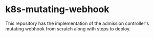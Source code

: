 # k8s-mutating-webhook
This repository has the implementation of the admission controller's mutating webhook from scratch along with steps to deploy.
